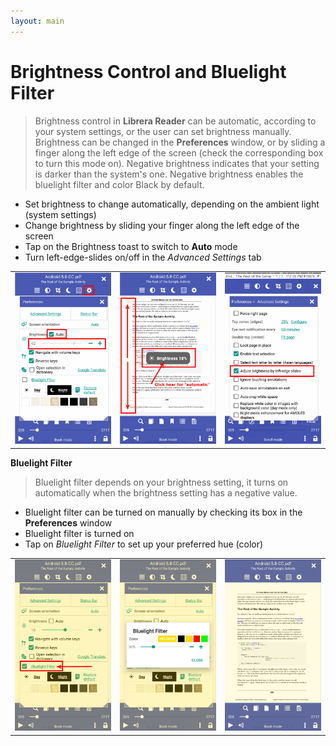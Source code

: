 ```yaml
---
layout: main
---
```


# Brightness Control and Bluelight Filter

> Brightness control in **Librera Reader** can be automatic, according to your system settings, or the user can set brightness manually.
Brightness can be changed in the **Preferences** window, or by sliding a finger along the left edge of the screen (check the corresponding box to turn this mode on).
Negative brightness indicates that your setting is darker than the system's one.
Negative brightness enables the bluelight filter and color Black by default.

* Set brightness to change automatically, depending on the ambient light (system settings)
* Change brightness by sliding your finger along the left edge of the screen
* Tap on the Brightness toast to switch to **Auto** mode
* Turn left-edge-slides on/off in the _Advanced Settings_ tab 

||||
|-|-|-|
|![](1.png)|![](2.png)|![](3.png)|

**Bluelight Filter**
> Bluelight filter depends on your brightness setting, it turns on automatically when the brightness setting has a negative value.

* Bluelight filter can be turned on manually by checking its box in the **Preferences** window
* Bluelight filter is turned on
* Tap on _Bluelight Filter_ to set up your preferred hue (color)

||||
|-|-|-|
|![](7.png)|![](6.png)|![](8.png)|
